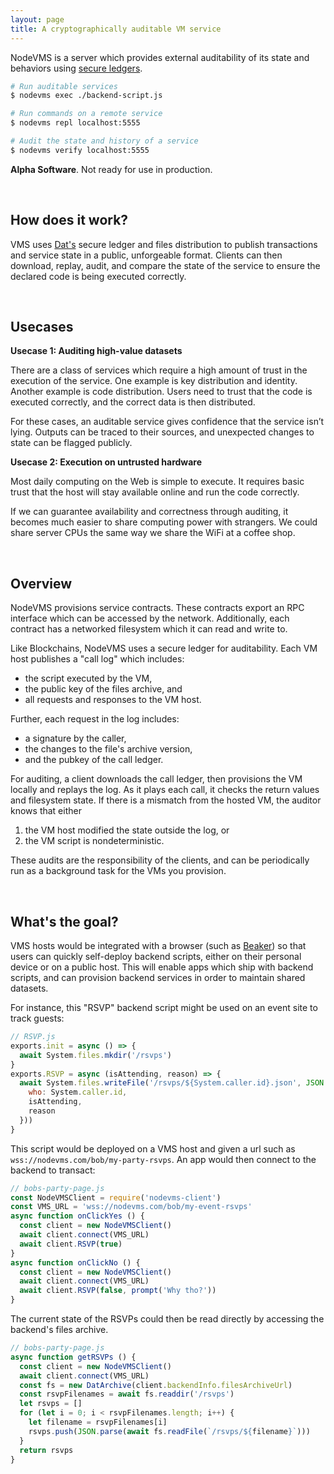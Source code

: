 ```yaml
---
layout: page
title: A cryptographically auditable VM service
---
```


NodeVMS is a server which provides external auditability of its state and behaviors using [secure ledgers](https://beakerbrowser.com/2017/06/19/cryptographically-secure-change-feeds.html).

```bash
# Run auditable services
$ nodevms exec ./backend-script.js

# Run commands on a remote service
$ nodevms repl localhost:5555

# Audit the state and history of a service
$ nodevms verify localhost:5555
```

**Alpha Software**. Not ready for use in production.

<br>

## How does it work?

VMS uses [Dat's](https://github.com/datproject/dat) secure ledger and files distribution to publish transactions and service state in a public, unforgeable format. Clients can then download, replay, audit, and compare the state of the service to ensure the declared code is being executed correctly.

<br>

## Usecases

**Usecase 1: Auditing high-value datasets**

There are a class of services which require a high amount of trust in the execution of the service. One example is key distribution and identity. Another example is code distribution. Users need to trust that the code is executed correctly, and the correct data is then distributed.

For these cases, an auditable service gives confidence that the service isn’t lying. Outputs can be traced to their sources, and unexpected changes to state can be flagged publicly.

**Usecase 2: Execution on untrusted hardware**

Most daily computing on the Web is simple to execute. It requires basic trust that the host will stay available online and run the code correctly.

If we can guarantee availability and correctness through auditing, it becomes much easier to share computing power with strangers. We could share server CPUs the same way we share the WiFi at a coffee shop. 

<br>

## Overview

NodeVMS provisions service contracts. These contracts export an RPC interface which can be accessed by the network. Additionally, each contract has a networked filesystem which it can read and write to.

Like Blockchains, NodeVMS uses a secure ledger for auditability. Each VM host publishes a "call log" which includes:

 - the script executed by the VM,
 - the public key of the files archive, and
 - all requests and responses to the VM host.

Further, each request in the log includes:

 - a signature by the caller, 
 - the changes to the file's archive version,
 - and the pubkey of the call ledger.

For auditing, a client downloads the call ledger, then provisions the VM locally and replays the log. As it plays each call, it checks the return values and filesystem state. If there is a mismatch from the hosted VM, the auditor knows that either

 1. the VM host modified the state outside the log, or 
 2. the VM script is nondeterministic.

These audits are the responsibility of the clients, and can be periodically run as a background task for the VMs you provision.

<br>

## What's the goal?

VMS hosts would be integrated with a browser (such as [Beaker](https://beakerbrowser.com)) so that users can quickly self-deploy backend scripts, either on their personal device or on a public host. This will enable apps which ship with backend scripts, and can provision backend services in order to maintain shared datasets.

For instance, this "RSVP" backend script might be used on an event site to track guests:

```js
// RSVP.js
exports.init = async () => {
  await System.files.mkdir('/rsvps')
}
exports.RSVP = async (isAttending, reason) => {
  await System.files.writeFile('/rsvps/${System.caller.id}.json', JSON.stringify({
    who: System.caller.id,
    isAttending,
    reason
  }))
}
```

This script would be deployed on a VMS host and given a url such as `wss://nodevms.com/bob/my-party-rsvps`. An app would then connect to the backend to transact:

```js
// bobs-party-page.js
const NodeVMSClient = require('nodevms-client')
const VMS_URL = 'wss://nodevms.com/bob/my-event-rsvps'
async function onClickYes () {
  const client = new NodeVMSClient()
  await client.connect(VMS_URL)
  await client.RSVP(true)
}
async function onClickNo () {
  const client = new NodeVMSClient()
  await client.connect(VMS_URL)
  await client.RSVP(false, prompt('Why tho?'))
}
```

The current state of the RSVPs could then be read directly by accessing the backend's files archive.

```js
// bobs-party-page.js
async function getRSVPs () {
  const client = new NodeVMSClient()
  await client.connect(VMS_URL)
  const fs = new DatArchive(client.backendInfo.filesArchiveUrl)
  const rsvpFilenames = await fs.readdir('/rsvps')
  let rsvps = []
  for (let i = 0; i < rsvpFilenames.length; i++) {
    let filename = rsvpFilenames[i]
    rsvps.push(JSON.parse(await fs.readFile(`/rsvps/${filename}`)))
  }
  return rsvps
}
```